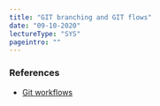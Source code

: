 ```yaml
---
title: "GIT branching and GIT flows"
date: "09-10-2020"
lectureType: "SYS"
pageintro: ""
---
```



### References 

- [Git workflows](https://www.atlassian.com/git/tutorials/comparing-workflows/feature-branch-workflow)